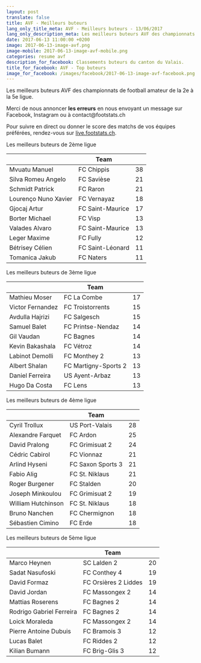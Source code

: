 ```yaml
---
layout: post
translate: false
title: AVF - Meilleurs buteurs
lang_only_title_meta: AVF - Meilleurs buteurs - 13/06/2017
lang_only_description_meta: Les meilleurs buteurs AVF des championnats de football amateur de la 2e à la 5e ligue - 13/06/2017
date: 2017-06-13 11:00:00 +0200
image: 2017-06-13-image-avf.png
image-mobile: 2017-06-13-image-avf-mobile.png
categories: resume avf
description_for_facebook: Classements buteurs du canton du Valais.
title_for_facebook: AVF - Top buteurs
image_for_facebook: /images/facebook/2017-06-13-image-avf-facebook.png
---
```

<p>Les meilleurs buteurs AVF des championnats de football amateur de la 2e à la 5e ligue.</p>
<p>Merci de nous annoncer <b>les erreurs</b> en nous envoyant un message sur Facebook, Instagram ou à contact@footstats.ch</p>
<p>Pour suivre en direct ou donner le score des matchs de vos équipes préférées, rendez-vous sur <a href='http://live.footstats.ch'>live.footstats.ch</a>.</p>

<p>Les meilleurs buteurs de 2ème ligue</p><table class="table"><thead><tr><th><i class="fa fa-male"></i></th><th>Team</th><th><i class="fa fa-futbol-o"></i></th></tr></thead><tbody><tr><td>Mvuatu Manuel</td><td>FC Chippis</td><td>38</td></tr><tr><td>Silva Romeu Angelo</td><td>FC Savièse</td><td>21</td></tr><tr><td>Schmidt Patrick</td><td>FC Raron</td><td>21</td></tr><tr><td>Lourenço Nuno Xavier</td><td>FC Vernayaz</td><td>18</td></tr><tr><td>Gjocaj Artur</td><td>FC Saint-Maurice</td><td>17</td></tr><tr><td>Borter Michael</td><td>FC Visp</td><td>13</td></tr><tr><td>Valades Alvaro</td><td>FC Saint-Maurice</td><td>13</td></tr><tr><td>Leger Maxime</td><td>FC Fully</td><td>12</td></tr><tr><td>Bétrisey Célien</td><td>FC Saint-Léonard</td><td>11</td></tr><tr><td>Tomanica Jakub</td><td>FC Naters</td><td>11</td></tr></tbody></table><p>Les meilleurs buteurs de 3ème ligue</p><table class="table"><thead><tr><th><i class="fa fa-male"></i></th><th>Team</th><th><i class="fa fa-futbol-o"></i></th></tr></thead><tbody><tr><td>Mathieu Moser</td><td>FC La Combe</td><td>17</td></tr><tr><td>Victor Fernandez</td><td>FC Troistorrents</td><td>15</td></tr><tr><td>Avdulla Hajrizi</td><td>FC Salgesch</td><td>15</td></tr><tr><td>Samuel Balet</td><td>FC Printse-Nendaz</td><td>14</td></tr><tr><td>Gil Vaudan</td><td>FC Bagnes</td><td>14</td></tr><tr><td>Kevin Bakashala</td><td>FC Vétroz</td><td>14</td></tr><tr><td>Labinot Demolli</td><td>FC Monthey 2</td><td>13</td></tr><tr><td>Albert Shalan</td><td>FC Martigny-Sports 2</td><td>13</td></tr><tr><td>Daniel Ferreira</td><td>US Ayent-Arbaz</td><td>13</td></tr><tr><td>Hugo Da Costa</td><td>FC Lens</td><td>13</td></tr></tbody></table><p>Les meilleurs buteurs de 4ème ligue</p><table class="table"><thead><tr><th><i class="fa fa-male"></i></th><th>Team</th><th><i class="fa fa-futbol-o"></i></th></tr></thead><tbody><tr><td>Cyril Trollux</td><td>US Port-Valais</td><td>28</td></tr><tr><td>Alexandre Farquet</td><td>FC Ardon</td><td>25</td></tr><tr><td>David Pralong</td><td>FC Grimisuat 2</td><td>24</td></tr><tr><td>Cédric Cabirol</td><td>FC Vionnaz</td><td>21</td></tr><tr><td>Arlind Hyseni</td><td>FC Saxon Sports 3</td><td>21</td></tr><tr><td>Fabio Alig</td><td>FC St. Niklaus</td><td>21</td></tr><tr><td>Roger Burgener</td><td>FC Stalden</td><td>20</td></tr><tr><td>Joseph Minkoulou</td><td>FC Grimisuat 2</td><td>19</td></tr><tr><td>William Hutchinson</td><td>FC St. Niklaus</td><td>18</td></tr><tr><td>Bruno Nanchen</td><td>FC Chermignon</td><td>18</td></tr><tr><td>Sébastien Cimino</td><td>FC Erde</td><td>18</td></tr></tbody></table><p>Les meilleurs buteurs de 5ème ligue</p><table class="table"><thead><tr><th><i class="fa fa-male"></i></th><th>Team</th><th><i class="fa fa-futbol-o"></i></th></tr></thead><tbody><tr><td>Marco Heynen</td><td>SC Lalden 2</td><td>20</td></tr><tr><td>Sadat Nasufoski</td><td>FC Conthey 4</td><td>19</td></tr><tr><td>David Formaz</td><td>FC Orsières 2 Liddes</td><td>19</td></tr><tr><td>David Jordan</td><td>FC Massongex 2</td><td>14</td></tr><tr><td>Mattias Roserens</td><td>FC Bagnes 2</td><td>14</td></tr><tr><td>Rodrigo Gabriel Ferreira</td><td>FC Bagnes 2</td><td>14</td></tr><tr><td>Loick Moraleda</td><td>FC Massongex 2</td><td>14</td></tr><tr><td>Pierre Antoine Dubuis</td><td>FC Bramois 3</td><td>12</td></tr><tr><td>Lucas Balet</td><td>FC Riddes 2</td><td>12</td></tr><tr><td>Kilian Bumann</td><td>FC Brig-Glis 3</td><td>12</td></tr></tbody></table>
